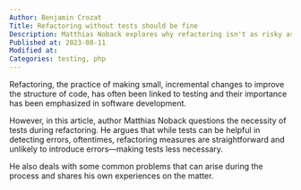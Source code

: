 ```yaml
---
Author: Benjamin Crozat
Title: Refactoring without tests should be fine
Description: Matthias Noback explores why refactoring isn't as risky as believed, even without tests. Discover how careful programming can lower risks.
Published at: 2023-08-11
Modified at: 
Categories: testing, php
---
```


Refactoring, the practice of making small, incremental changes to improve the structure of code, has often been linked to testing and their importance has been emphasized in software development.

However, in this article, author Matthias Noback questions the necessity of tests during refactoring. He argues that while tests can be helpful in detecting errors, oftentimes, refactoring measures are straightforward and unlikely to introduce errors—making tests less necessary.

He also deals with some common problems that can arise during the process and shares his own experiences on the matter.

